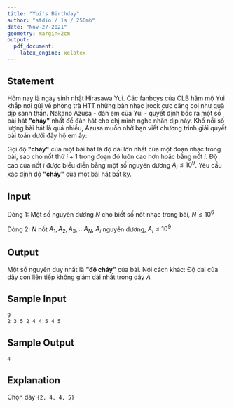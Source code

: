 ```yaml
---
title: "Yui's Birthday"
author: "stdio / 1s / 256mb"
date: "Nov-27-2021"
geometry: margin=2cm
output: 
  pdf_document: 
    latex_engine: xelatex
---
```


## Statement

Hôm nay là ngày sinh nhật Hirasawa Yui. Các fanboys của CLB hâm mộ Yui khắp nơi gửi về phòng trà HTT những bản nhạc jrock cực căng coi như quà dịp sanh thần. Nakano Azusa - đàn em của Yui - quyết định bốc ra một số bài hát **"cháy"** nhất để đàn hát cho chị mình nghe nhân dịp này. Khổ nỗi số lượng bài hát là quá nhiều, Azusa muốn nhờ bạn viết chương trình giải quyết bài toán dưới đây hộ em ấy:

Gọi độ **"cháy"** của một bài hát là độ dài lớn nhất của một đoạn nhạc trong bài, sao cho nốt thứ $i+1$ trong đoạn đó luôn cao hơn hoặc bằng nốt $i$. Độ cao của nốt $i$ được biểu diễn bằng một số nguyên dương $A_{i} \leq 10^9$. Yêu cầu xác định độ **"cháy"** của một bài hát bất kỳ.

## Input

Dòng 1: Một số nguyên dương $N$ cho biết số nốt nhạc trong bài, $N \leq 10^6$

Dòng 2: $N$ nốt $A_{1}, A_{2}, A_{3},... A_{N}$, $A_{i}$ nguyên dương, $A_{i} \leq 10^9$

## Output

Một số nguyên duy nhất là **"độ cháy"** của bài. Nói cách khác: Độ dài của dãy con liên tiếp không giảm dài nhất trong dãy $A$

## Sample Input

```
9
2 3 5 2 4 4 5 4 5
```

## Sample Output

```
4
```

## Explanation

Chọn dãy `{2, 4, 4, 5}`

